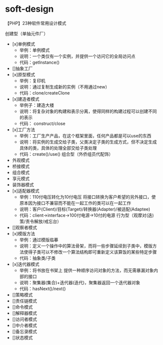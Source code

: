 # soft-design
【PHP】23种软件常用设计模式

创建型（单抽元件厂）
* [x]单例模式
    * 举例：单例模式
    * 说明：一个类仅有一个实例，并提供一个访问它的全局访问点
    * 代码：getInstance()
* []抽象工厂
* [x]原型模式
    * 举例：复印机
    * 说明：通过复制生成新的实例（不用通过new）
    * 代码：clone/createClone
* [x]建造者模式
    * 举例子：建造大楼
    * 说明：将复杂对象的构建和表示分离，使得同样的构建过程可以创建不同的表示
    * 代码： construct/close
* [x]工厂方法
    * 举例：工厂生产产品，在这个框架里面，任何产品都是可以use的东西
    * 说明：将实例的生成交给子类，父类决定子类的生成方式，但不决定生成具体的类，具体的处理全部交给子类处理
    * 代码：create()/use()
组合型（外侨组员代配饰）
* 外观模式
* 桥接模式
* 组合模式
* 享元模式
* 装饰器模式
* [x]适配器模式
    * 举例：110付电压转化为10付电压 将接口转换为客户希望的另外接口，使原本因为接口不兼容而不能在一起工作的类可以在一起工作
    * 说明：客户(Client)/目标(Target)/转换器(Adapter)/被适配(Adaptee)
    * 代码：client->interface->100付电源->10付的电源
行为型（观摩对(迭)策/责令解放/戒忘台）
* []观察者模式
* [x]模版方法
    * 举例：通过模版临摹
    * 说明：定义一个操作中的算法骨架，而将一些步骤延续到子类中，模版方法使得子类可以不修改一个算法结构即可重新定义该算饭的某些特定步骤
    * 代码：抽象类/子类
* [x]迭代器模式
    * 举例：将书放在书架上 提供一种顺序访问对象的方法，而无需暴漏对象内部的接口
    * 说明：聚集器(集合)+迭代器(迭代)，聚集器返回一个迭代器对象
    * 代码：hasNext()/next()
* []策略模式
* []责任链模式
* []命令模式
* []解释器模式
* []访问者模式
* []中介者模式
* []备忘录模式
* []状态模式

